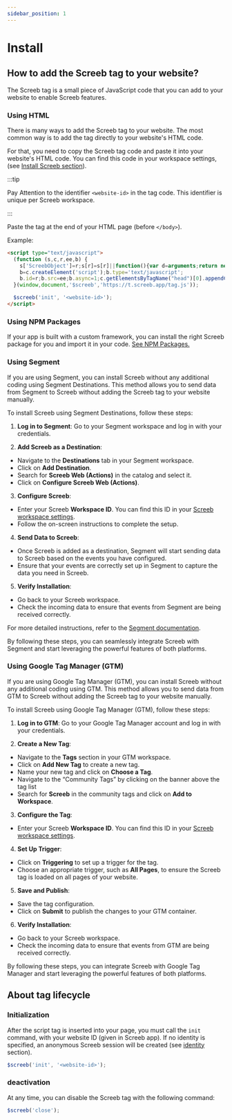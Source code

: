 ```yaml
---
sidebar_position: 1
---
```


# Install

## How to add the Screeb tag to your website?

The Screeb tag is a small piece of JavaScript code that you can add to your website to enable Screeb features.

### Using HTML

There is many ways to add the Screeb tag to your website. The most common way is to add the tag directly to your website's HTML code.

For that, you need to copy the Screeb tag code and paste it into your website's HTML code.
You can find this code in your workspace settings, (see [Install Screeb section](https://admin.screeb.app/org/last/settings/install)).


:::tip

Pay Attention to the identifier `<website-id>` in the tag code. This identifier is unique per Screeb workspace.

:::


Paste the tag at the end of your HTML page (before `</body>`).

Example:

```html
<script type="text/javascript">
  (function (s,c,r,ee,b) {
    s['ScreebObject']=r;s[r]=s[r]||function(){var d=arguments;return new Promise(function(a,b){(s[r].q=s[r].q||[]).push({v:1,args:d,ok:a,ko:b})})};
    b=c.createElement('script');b.type='text/javascript';
    b.id=r;b.src=ee;b.async=1;c.getElementsByTagName("head")[0].appendChild(b);
  }(window,document,'$screeb','https://t.screeb.app/tag.js'));

  $screeb('init', '<website-id>');
</script>
```

### Using NPM Packages

If your app is built with a custom framework, you can install the right Screeb package for you and import it in your code.
[See NPM Packages.](./npm-packages)

### Using Segment

If you are using Segment, you can install Screeb without any additional coding using Segment Destinations. This method allows you to send data from Segment to Screeb without adding the Screeb tag to your website manually.

To install Screeb using Segment Destinations, follow these steps:

1. **Log in to Segment**: Go to your Segment workspace and log in with your credentials.

2. **Add Screeb as a Destination**:
  - Navigate to the **Destinations** tab in your Segment workspace.
  - Click on **Add Destination**.
  - Search for **Screeb Web (Actions)** in the catalog and select it.
  - Click on **Configure Screeb Web (Actions)**.

3. **Configure Screeb**:
  - Enter your Screeb **Workspace ID**. You can find this ID in your [Screeb workspace settings](https://admin.screeb.app/org/last/settings/install).
  - Follow the on-screen instructions to complete the setup.

4. **Send Data to Screeb**:
  - Once Screeb is added as a destination, Segment will start sending data to Screeb based on the events you have configured.
  - Ensure that your events are correctly set up in Segment to capture the data you need in Screeb.

5. **Verify Installation**:
  - Go back to your Screeb workspace.
  - Check the incoming data to ensure that events from Segment are being received correctly.

For more detailed instructions, refer to the [Segment documentation](https://segment.com/docs/connections/destinations/catalog/actions-screeb-web/).

By following these steps, you can seamlessly integrate Screeb with Segment and start leveraging the powerful features of both platforms.


### Using Google Tag Manager (GTM)

If you are using Google Tag Manager (GTM), you can install Screeb without any additional coding using GTM. This method allows you to send data from GTM to Screeb without adding the Screeb tag to your website manually.

To install Screeb using Google Tag Manager (GTM), follow these steps:

1. **Log in to GTM**: Go to your Google Tag Manager account and log in with your credentials.

2. **Create a New Tag**:
  - Navigate to the **Tags** section in your GTM workspace.
  - Click on **Add New Tag** to create a new tag.
  - Name your new tag and click on **Choose a Tag**.
  - Navigate to the “Community Tags” by clicking on the banner above the tag list
  - Search for **Screeb** in the community tags and click on **Add to Workspace**.

3. **Configure the Tag**:
  - Enter your Screeb **Workspace ID**. You can find this ID in your [Screeb workspace settings](https://admin.screeb.app/org/last/settings/install).

4. **Set Up Trigger**:
  - Click on **Triggering** to set up a trigger for the tag.
  - Choose an appropriate trigger, such as **All Pages**, to ensure the Screeb tag is loaded on all pages of your website.

5. **Save and Publish**:
  - Save the tag configuration.
  - Click on **Submit** to publish the changes to your GTM container.

6. **Verify Installation**:
  - Go back to your Screeb workspace.
  - Check the incoming data to ensure that events from GTM are being received correctly.

By following these steps, you can integrate Screeb with Google Tag Manager and start leveraging the powerful features of both platforms.


## About tag lifecycle

### Initialization

After the script tag is inserted into your page, you must call the `init` command, with your website ID (given in Screeb app). If no identity is specified, an anonymous Screeb session will be created (see [identity](./identity) section).

```js
$screeb('init', '<website-id>');
```

### deactivation

At any time, you can disable the Screeb tag with the following command:

```js
$screeb('close');
```
